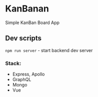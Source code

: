 # KanBanan

Simple KanBan Board App

## Dev scripts

`npm run server` - start backend dev server

### Stack:

- Express, Apollo
- GraphQL
- Mongo
- Vue

